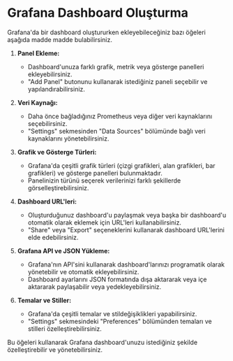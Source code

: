 # Grafana Dashboard Oluşturma

Grafana'da bir dashboard oluştururken ekleyebileceğiniz bazı öğeleri aşağıda madde madde bulabilirsiniz.

1. **Panel Ekleme:**
    - Dashboard'unuza farklı grafik, metrik veya gösterge panelleri ekleyebilirsiniz.
    - "Add Panel" butonunu kullanarak istediğiniz paneli seçebilir ve yapılandırabilirsiniz.

2. **Veri Kaynağı:**
    - Daha önce bağladığınız Prometheus veya diğer veri kaynaklarını seçebilirsiniz.
    - "Settings" sekmesinden "Data Sources" bölümünde bağlı veri kaynaklarını yönetebilirsiniz.

3. **Grafik ve Gösterge Türleri:**
    - Grafana'da çeşitli grafik türleri (çizgi grafikleri, alan grafikleri, bar grafikleri) ve gösterge panelleri bulunmaktadır.
    - Panelinizin türünü seçerek verilerinizi farklı şekillerde görselleştirebilirsiniz.

4. **Dashboard URL'leri:**
    - Oluşturduğunuz dashboard'u paylaşmak veya başka bir dashboard'u otomatik olarak eklemek için URL'leri kullanabilirsiniz.
    - "Share" veya "Export" seçeneklerini kullanarak dashboard URL'lerini elde edebilirsiniz.

5. **Grafana API ve JSON Yükleme:**
    - Grafana'nın API'sini kullanarak dashboard'larınızı programatik olarak yönetebilir ve otomatik ekleyebilirsiniz.
    - Dashboard ayarlarını JSON formatında dışa aktararak veya içe aktararak paylaşabilir veya yedekleyebilirsiniz.

6. **Temalar ve Stiller:**
    - Grafana'da çeşitli temalar ve stildeğişiklikleri yapabilirsiniz.
    - "Settings" sekmesindeki "Preferences" bölümünden temaları ve stilleri özelleştirebilirsiniz.

Bu öğeleri kullanarak Grafana dashboard'unuzu istediğiniz şekilde özelleştirebilir ve yönetebilirsiniz.

